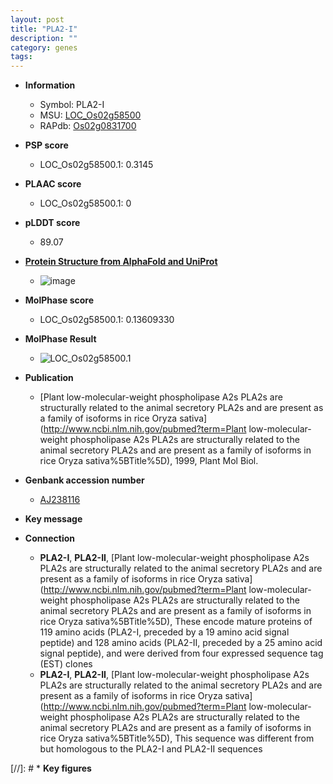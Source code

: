 ```yaml
---
layout: post
title: "PLA2-I"
description: ""
category: genes
tags: 
---
```


* **Information**  
    + Symbol: PLA2-I  
    + MSU: [LOC_Os02g58500](http://rice.plantbiology.msu.edu/cgi-bin/ORF_infopage.cgi?orf=LOC_Os02g58500)  
    + RAPdb: [Os02g0831700](http://rapdb.dna.affrc.go.jp/viewer/gbrowse_details/irgsp1?name=Os02g0831700)  

* **PSP score**  
    + LOC_Os02g58500.1: 0.3145 

* **PLAAC score**  
    + LOC_Os02g58500.1: 0 

* **pLDDT score**
    + 89.07

* **[Protein Structure from AlphaFold and UniProt](https://www.uniprot.org/uniprotkb/Q9XG80/entry#structure)**
    + ![image](https://ricepsp.github.io/images/Q9/AF-Q9XG80-F1.png)

* **MolPhase score**
    + LOC_Os02g58500.1: 0.13609330

* **MolPhase Result**
    + ![LOC_Os02g58500.1](https://304243504.github.io/Pictures/LOC_Os02g/LOC_Os02g58500.1.png)

* **Publication**  
    + [Plant low-molecular-weight phospholipase A2s PLA2s are structurally related to the animal secretory PLA2s and are present as a family of isoforms in rice Oryza sativa](http://www.ncbi.nlm.nih.gov/pubmed?term=Plant low-molecular-weight phospholipase A2s PLA2s are structurally related to the animal secretory PLA2s and are present as a family of isoforms in rice Oryza sativa%5BTitle%5D), 1999, Plant Mol Biol.

* **Genbank accession number**  
    + [AJ238116](http://www.ncbi.nlm.nih.gov/nuccore/AJ238116)

* **Key message**  

* **Connection**  
    + __PLA2-I__, __PLA2-II__, [Plant low-molecular-weight phospholipase A2s PLA2s are structurally related to the animal secretory PLA2s and are present as a family of isoforms in rice Oryza sativa](http://www.ncbi.nlm.nih.gov/pubmed?term=Plant low-molecular-weight phospholipase A2s PLA2s are structurally related to the animal secretory PLA2s and are present as a family of isoforms in rice Oryza sativa%5BTitle%5D), These encode mature proteins of 119 amino acids (PLA2-I, preceded by a 19 amino acid signal peptide) and 128 amino acids (PLA2-II, preceded by a 25 amino acid signal peptide), and were derived from four expressed sequence tag (EST) clones
    + __PLA2-I__, __PLA2-II__, [Plant low-molecular-weight phospholipase A2s PLA2s are structurally related to the animal secretory PLA2s and are present as a family of isoforms in rice Oryza sativa](http://www.ncbi.nlm.nih.gov/pubmed?term=Plant low-molecular-weight phospholipase A2s PLA2s are structurally related to the animal secretory PLA2s and are present as a family of isoforms in rice Oryza sativa%5BTitle%5D), This sequence was different from but homologous to the PLA2-I and PLA2-II sequences

[//]: # * **Key figures**  



